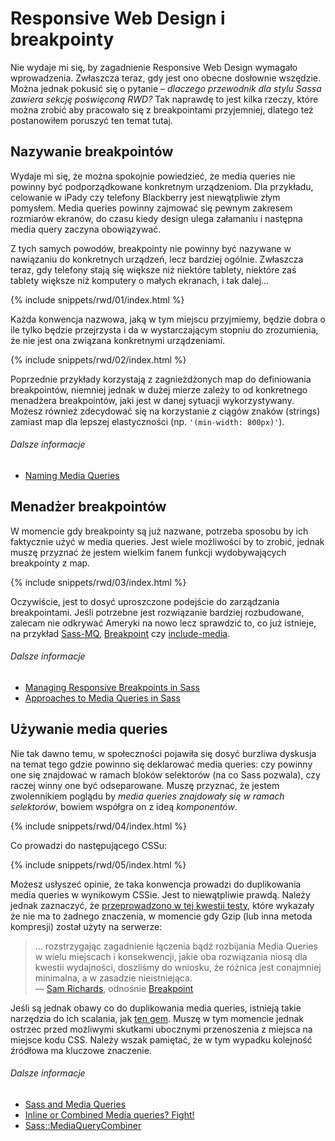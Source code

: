 
# Responsive Web Design i breakpointy

Nie wydaje mi się, by zagadnienie Responsive Web Design wymagało wprowadzenia. Zwłaszcza teraz, gdy jest ono obecne dosłownie wszędzie. Można jednak pokusić się o pytanie – *dlaczego przewodnik dla stylu Sassa zawiera sekcję poświęconą RWD?* Tak naprawdę to jest kilka rzeczy, które można zrobić aby pracowało się z breakpointami przyjemniej, dlatego też postanowiłem poruszyć ten temat tutaj.

## Nazywanie breakpointów

Wydaje mi się, że można spokojnie powiedzieć, że media queries nie powinny być podporządkowane konkretnym urządzeniom. Dla przykładu, celowanie w iPady czy telefony Blackberry jest niewątpliwie złym pomysłem. Media queries powinny zajmować się pewnym zakresem rozmiarów ekranów, do czasu kiedy design ulega załamaniu i następna media query zaczyna obowiązywać.

Z tych samych powodów, breakpointy nie powinny być nazywane w nawiązaniu do konkretnych urządzeń, lecz bardziej ogólnie. Zwłaszcza teraz, gdy telefony stają się większe niż niektóre tablety, niektóre zaś tablety większe niż komputery o małych ekranach, i tak dalej…

{% include snippets/rwd/01/index.html %}

Każda konwencja nazwowa, jaką w tym miejscu przyjmiemy, będzie dobra o ile tylko będzie przejrzysta i da w wystarczającym stopniu do zrozumienia, że nie jest ona związana konkretnymi urządzeniami.

{% include snippets/rwd/02/index.html %}

<div class="note">
  <p>Poprzednie przykłady korzystają z zagnieżdżonych map do definiowania breakpointów, niemniej jednak w dużej mierze zależy to od konkretnego menadżera breakpointów, jaki jest w danej sytuacji wykorzystywany. Możesz również zdecydować się na korzystanie z ciągów znaków (strings) zamiast map dla lepszej elastyczności (np. <code>'(min-width: 800px)'</code>).</p>
</div>

###### Dalsze informacje

* [Naming Media Queries](http://css-tricks.com/naming-media-queries/)

## Menadżer breakpointów

W momencie gdy breakpointy są już nazwane, potrzeba sposobu by ich faktycznie użyć w media queries. Jest wiele możliwości by to zrobić, jednak muszę przyznać że jestem wielkim fanem funkcji wydobywających breakpointy z map.

{% include snippets/rwd/03/index.html %}

<div class="note">
  <p>Oczywiście, jest to dosyć uproszczone podejście do zarządzania breakpointami. Jeśli potrzebne jest rozwiązanie bardziej rozbudowane, zalecam nie odkrywać Ameryki na nowo lecz sprawdzić to, co już istnieje, na przykład <a href="https://github.com/sass-mq/sass-mq">Sass-MQ</a>, <a href="http://breakpoint-sass.com/">Breakpoint</a> czy <a href="https://github.com/eduardoboucas/include-media">include-media</a>.</p>
</div>

###### Dalsze informacje

* [Managing Responsive Breakpoints in Sass](http://www.sitepoint.com/managing-responsive-breakpoints-sass/)
* [Approaches to Media Queries in Sass](http://css-tricks.com/approaches-media-queries-sass/)

## Używanie media queries

Nie tak dawno temu, w społeczności pojawiła się dosyć burzliwa dyskusja na temat tego gdzie powinno się deklarować media queries: czy powinny one się znajdować w ramach bloków selektorów (na co Sass pozwala), czy raczej winny one być odseparowane. Muszę przyznać, że jestem zwolennikiem poglądu by *media queries znajdowały się w ramach selektorów*, bowiem współgra on z ideą *komponentów*.

{% include snippets/rwd/04/index.html %}

Co prowadzi do następującego CSSu:

{% include snippets/rwd/05/index.html %}

Możesz usłyszeć opinie, że taka konwencja prowadzi do duplikowania media queries w wynikowym CSSie. Jest to niewątpliwie prawdą. Należy jednak zaznaczyć, że [przeprowadzono w tej kwestii testy](http://sasscast.tumblr.com/post/38673939456/sass-and-media-queries), które wykazały że nie ma to żadnego znaczenia, w momencie gdy Gzip (lub inna metoda kompresji) został użyty na serwerze:

> … rozstrzygając zagadnienie łączenia bądź rozbijania Media Queries w wielu miejscach i konsekwencji, jakie oba rozwiązania niosą dla kwestii wydajności, doszliśmy do wniosku, że różnica jest conajmniej minimalna, a w zasadzie nieistniejąca.<br>
> &mdash; [Sam Richards](https://twitter.com/snugug), odnośnie [Breakpoint](http://breakpoint-sass.com/)

Jeśli są jednak obawy co do duplikowania media queries, istnieją takie narzędzia do ich scalania, jak [ten gem](https://github.com/aaronjensen/sass-media_query_combiner). Muszę w tym momencie jednak ostrzec przed możliwymi skutkami ubocznymi przenoszenia z miejsca na miejsce kodu CSS. Należy wszak pamiętać, że w tym wypadku kolejność źródłowa ma kluczowe znaczenie.

###### Dalsze informacje

* [Sass and Media Queries](http://sasscast.tumblr.com/post/38673939456/sass-and-media-queries)
* [Inline or Combined Media queries? Fight!](http://benfrain.com/inline-or-combined-media-queries-in-sass-fight/)
* [Sass::MediaQueryCombiner](https://github.com/aaronjensen/sass-media_query_combiner)
